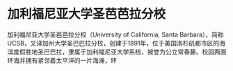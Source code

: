 # 加利福尼亚大学圣芭芭拉分校

加利福尼亚大学圣芭芭拉分校（University of California, Santa Barbara），简称UCSB，又译加州大学圣巴巴拉分校，创建于1891年，位于美国洛杉矶都市区的海滨度假胜地圣巴巴拉，隶属于加利福尼亚大学系统，被誉为公立常春藤。校园两面环海并拥有紧邻着太平洋的一片海滩，环